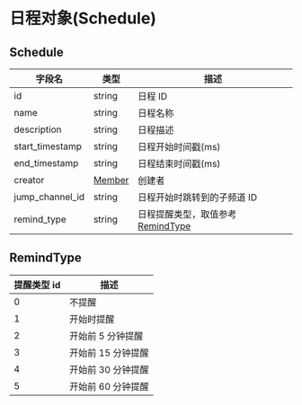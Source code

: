 # 日程对象(Schedule) 

## Schedule

| 字段名          | 类型                  | 描述                                            |
| --------------- | --------------------- | ----------------------------------------------- |
| id              | string                | 日程 ID                                         |
| name            | string                | 日程名称                                        |
| description     | string                | 日程描述                                        |
| start_timestamp | string                | 日程开始时间戳(ms)                              |
| end_timestamp   | string                | 日程结束时间戳(ms)                              |
| creator         | [Member](./member.md) | 创建者                                          |
| jump_channel_id | string                | 日程开始时跳转到的子频道 ID                     |
| remind_type     | string                | 日程提醒类型，取值参考[RemindType](#remindtype) |

## RemindType

| 提醒类型 id | 描述               |
| ----------- | ------------------ |
| 0           | 不提醒             |
| 1           | 开始时提醒         |
| 2           | 开始前 5 分钟提醒  |
| 3           | 开始前 15 分钟提醒 |
| 4           | 开始前 30 分钟提醒 |
| 5           | 开始前 60 分钟提醒 |
